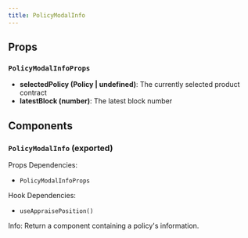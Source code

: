 ```yaml
---
title: PolicyModalInfo
---
```


## Props

### `PolicyModalInfoProps`
- **selectedPolicy (Policy | undefined)**: The currently selected product contract
- **latestBlock (number)**: The latest block number

## Components

### `PolicyModalInfo` (exported)

Props Dependencies:

- `PolicyModalInfoProps`

Hook Dependencies:
- `useAppraisePosition()`

Info: Return a component containing a policy's information.